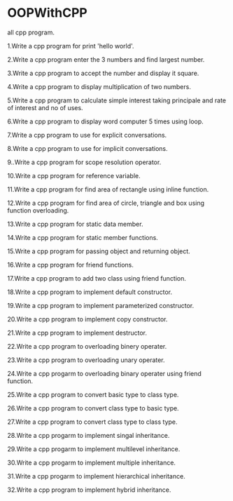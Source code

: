# OOPWithCPP
all cpp program.

1.Write a cpp program for print 'hello world'.

2.Write a cpp program enter the 3 numbers and find largest number.

3.Write a cpp program to accept the number and display it square.

4.Write a cpp program to display multiplication of two numbers.

5.Write a cpp program to calculate simple interest taking principale and rate of interest and no of uses.

6.Write a cpp program to display word computer 5 times using loop.

7.Write a cpp program to use for explicit conversations.

8.Write a cpp program to use for implicit conversations.

9..Write a cpp program for scope resolution  operator.

10.Write a cpp program for reference variable.

11.Write a cpp program for find area of rectangle using inline function.

12.Write a cpp program for find area of circle, triangle and box using function overloading.

13.Write a cpp program for static data member.

14.Write a cpp program for static member functions.

15.Write a cpp program for passing object and returning object.

16.Write a cpp program for friend functions.

17.Write a cpp program to add two class using friend function.

18.Write a cpp program to implement default constructor.

19.Write a cpp program to implement parameterized constructor.

20.Write a cpp program to implement copy constructor.

21.Write a cpp program to implement destructor.

22.Write a cpp program to overloading binery operater.

23.Write a cpp program to overloading unary operater.

24.Write a cpp progarm to overloading binary operater using friend function.

25.Write a cpp program to convert basic type to class type.

26.Write a cpp program to convert class type to basic type.

27.Write a cpp program to convert class type to class type.

28.Write a cpp progarm to implement singal inheritance.

29.Write a cpp progarm to implement multilevel inheritance.

30.Write a cpp progarm to implement multiple inheritance.

31.Write a cpp progarm to implement hierarchical inheritance.

32.Write a cpp program to implement hybrid inheritance. 
